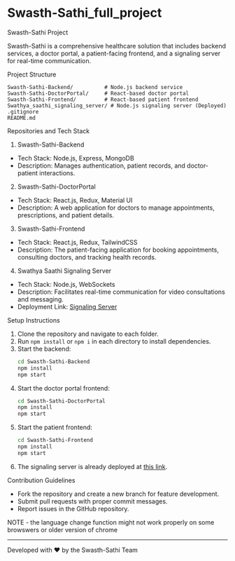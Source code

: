 # Swasth-Sathi_full_project
 Swasth-Sathi Project

Swasth-Sathi is a comprehensive healthcare solution that includes backend services, a doctor portal, a patient-facing frontend, and a signaling server for real-time communication.

 Project Structure

```
Swasth-Sathi-Backend/          # Node.js backend service
Swasth-Sathi-DoctorPortal/     # React-based doctor portal
Swasth-Sathi-Frontend/         # React-based patient frontend
Swathya_saathi_signaling_server/ # Node.js signaling server (Deployed)
.gitignore
README.md
```

 Repositories and Tech Stack

 1. Swasth-Sathi-Backend
- Tech Stack: Node.js, Express, MongoDB
- Description: Manages authentication, patient records, and doctor-patient interactions.

 2. Swasth-Sathi-DoctorPortal
- Tech Stack: React.js, Redux, Material UI
- Description: A web application for doctors to manage appointments, prescriptions, and patient details.

 3. Swasth-Sathi-Frontend
- Tech Stack: React.js, Redux, TailwindCSS
- Description: The patient-facing application for booking appointments, consulting doctors, and tracking health records.

 4. Swathya Saathi Signaling Server
- Tech Stack: Node.js, WebSockets
- Description: Facilitates real-time communication for video consultations and messaging.
- Deployment Link: [Signaling Server](https://swathya-saathi-signaling-server.onrender.com)

 Setup Instructions

1. Clone the repository and navigate to each folder.
2. Run `npm install` or `npm i` in each directory to install dependencies.
3. Start the backend:
   ```sh
   cd Swasth-Sathi-Backend
   npm install
   npm start
   ```
4. Start the doctor portal frontend:
   ```sh
   cd Swasth-Sathi-DoctorPortal
   npm install
   npm start
   ```
5. Start the patient frontend:
   ```sh
   cd Swasth-Sathi-Frontend
   npm install
   npm start
   ```
6. The signaling server is already deployed at [this link](https://swathya-saathi-signaling-server.onrender.com).

 Contribution Guidelines
- Fork the repository and create a new branch for feature development.
- Submit pull requests with proper commit messages.
- Report issues in the GitHub repository.


NOTE - the language change function might not work properly on some browswers or older version of chrome

---
Developed with ❤️ by the Swasth-Sathi Team

